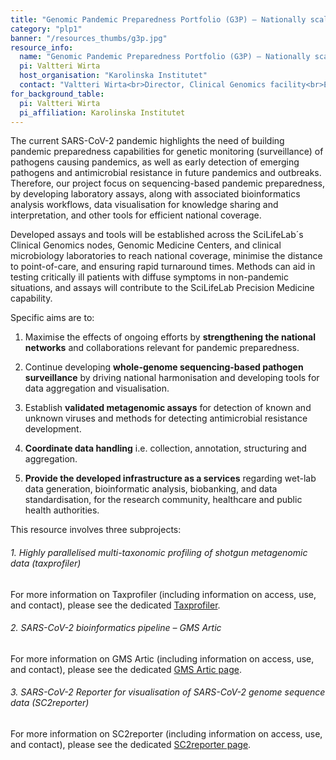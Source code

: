 ```yaml
---
title: "Genomic Pandemic Preparedness Portfolio (G3P) – Nationally scalable genomics portfolio for detection and surveillance of viral outbreaks"
category: "plp1"
banner: "/resources_thumbs/g3p.jpg"
resource_info:
  name: "Genomic Pandemic Preparedness Portfolio (G3P) – Nationally scalable genomics portfolio for detection and surveillance of viral outbreaks"
  pi: Valtteri Wirta
  host_organisation: "Karolinska Institutet"
  contact: "Valtteri Wirta<br>Director, Clinical Genomics facility<br>Email: [valtteri.wirta@ki.se](mailto:valtteri.wirta@ki.se)"
for_background_table:
  pi: Valtteri Wirta
  pi_affiliation: Karolinska Institutet
---
```


The current SARS-CoV-2 pandemic highlights the need of building pandemic preparedness capabilities for genetic monitoring (surveillance) of pathogens causing pandemics, as well as early detection of emerging pathogens and antimicrobial resistance in future pandemics and outbreaks. Therefore, our project focus on sequencing-based pandemic preparedness, by developing laboratory assays, along with associated bioinformatics analysis workflows, data visualisation for knowledge sharing and interpretation, and other tools for efficient national coverage.

Developed assays and tools will be established across the SciLifeLab´s Clinical Genomics nodes, Genomic Medicine Centers, and clinical microbiology laboratories to reach national coverage, minimise the distance to point-of-care, and ensuring rapid turnaround times. Methods can aid in testing critically ill patients with diffuse symptoms in non-pandemic situations, and assays will contribute to the SciLifeLab Precision Medicine capability.

Specific aims are to:

1. Maximise the effects of ongoing efforts by <b>strengthening the national networks</b> and collaborations relevant for pandemic preparedness.

2. Continue developing <b>whole-genome sequencing-based pathogen surveillance</b> by driving national harmonisation and developing tools for data aggregation and visualisation.

3. Establish <b>validated metagenomic assays</b> for detection of known and unknown viruses and methods for detecting antimicrobial resistance development.

4. <b>Coordinate data handling</b> i.e. collection, annotation, structuring and aggregation.

5. <b>Provide the developed infrastructure as a services</b> regarding wet-lab data generation, bioinformatic analysis, biobanking, and data standardisation, for the research community, healthcare and public health authorities.

This resource involves three subprojects:

###### 1. Highly parallelised multi-taxonomic profiling of shotgun metagenomic data (taxprofiler)

For more information on Taxprofiler (including information on access, use, and contact), please see the dedicated [Taxprofiler](/resources/taxprofiler/).

###### 2. SARS-CoV-2 bioinformatics pipeline – GMS Artic

For more information on GMS Artic (including information on access, use, and contact), please see the dedicated [GMS Artic page](/resources/gms-artic/).

###### 3. SARS-CoV-2 Reporter for visualisation of SARS-CoV-2 genome sequence data (SC2reporter)

For more information on SC2reporter (including information on access, use, and contact), please see the dedicated [SC2reporter page](/resources/sc2reporter/).
